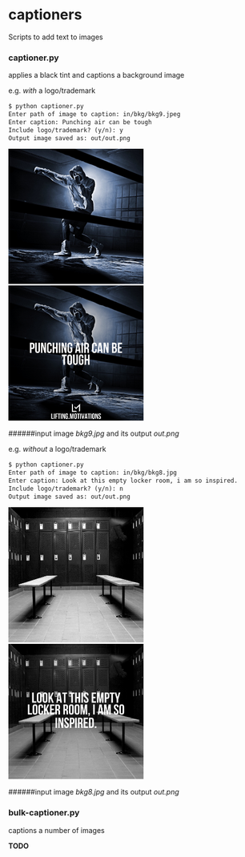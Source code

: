 # captioners
Scripts to add text to images

### captioner.py

applies a black tint and captions a background image

e.g. *with* a logo/trademark

~~~
$ python captioner.py
Enter path of image to caption: in/bkg/bkg9.jpeg
Enter caption: Punching air can be tough
Include logo/trademark? (y/n): y
Output image saved as: out/out.png
~~~
<img src="./figures/fig1.jpg" width="270x" alt=""> &nbsp; &nbsp; &nbsp; &nbsp; &nbsp; &nbsp; &nbsp; &nbsp; &nbsp; &nbsp; &nbsp; &nbsp; &nbsp; &nbsp; &nbsp; <img src="./figures/fig1_capped.png" width="270px" alt="">

######input image *bkg9.jpg* and its output *out.png*


e.g. *without* a logo/trademark

~~~
$ python captioner.py
Enter path of image to caption: in/bkg/bkg8.jpg
Enter caption: Look at this empty locker room, i am so inspired.
Include logo/trademark? (y/n): n
Output image saved as: out/out.png
~~~

<img src="./figures/fig2.jpg" width="270x" alt=""> &nbsp; &nbsp; &nbsp; &nbsp; &nbsp; &nbsp; &nbsp; &nbsp; &nbsp; &nbsp; &nbsp; &nbsp; &nbsp; &nbsp; &nbsp;<img src="./figures/fig2_capped.png" width="270px" alt="">

######input image *bkg8.jpg* and its output *out.png*

### bulk-captioner.py

captions a number of images
 
__TODO__






